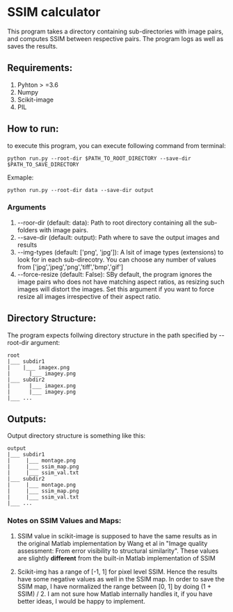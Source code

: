 # SSIM calculator

This program takes a directory containing sub-directories with image pairs, and computes SSIM between respective pairs. The program logs as well as saves the results.

## Requirements:
1. Pyhton > =3.6
2. Numpy
3. Scikit-image
4. PIL

## How to run:
to execute this program, you can execute following command from terminal:

```
python run.py --root-dir $PATH_TO_ROOT_DIRECTORY --save-dir $PATH_TO_SAVE_DIRECTORY
```

Exmaple:
```
python run.py --root-dir data --save-dir output
```

### Arguments

1. --roor-dir (default: data): Path to root directory containing all the sub-folders with image pairs.
2. --save-dir (default: output): Path where to save the output images and results
3. --img-types (default: ['png', 'jpg']): A lsit of image types (extensions) to look for in each sub-direcotry. You can choose any number of values from ['jpg','jpeg','png','tiff','bmp','gif']
4. --force-resize (default: False): SBy default, the program ignores the image pairs who does not have matching aspect ratios, as resizing such images will distort the images. Set this argument if you want to force resize all images irrespective of their aspect ratio.

## Directory Structure:
The program expects follwing directory structure in the path specified by --root-dir argument:

```
root
|___ subdir1
|    |___ imagex.png
|	   |___ imagey.png
|___ subdir2
|	   |___ imagex.png
|	   |___ imagey.png
|___ ...
```

## Outputs:

Output directory structure is something like this:
```
output
|___ subdir1
|     |___ montage.png
|     |___ ssim_map.png
|     |___ ssim_val.txt
|___ subdir2
|     |___ montage.png
|     |___ ssim_map.png
|     |___ ssim_val.txt
|___ ...
```

### Notes on SSIM Values and Maps:

1. SSIM value in scikit-image is supposed to have the same results as in the original Matlab implementation by Wang et al in "Image quality assessment: From error visibility to structural similarity". 
These values are slightly **different** from the built-in Matlab implementation of SSIM

2. Scikit-img has a range of [-1, 1] for pixel level SSIM. Hence the results have some negative values as well in the SSIM map. In order to save the SSIM map, I have normalized the range between [0, 1] by doing (1 + SSIM) / 2. I am not sure how Matlab internally handles it, if you have better ideas, I would be happy to implement. 
